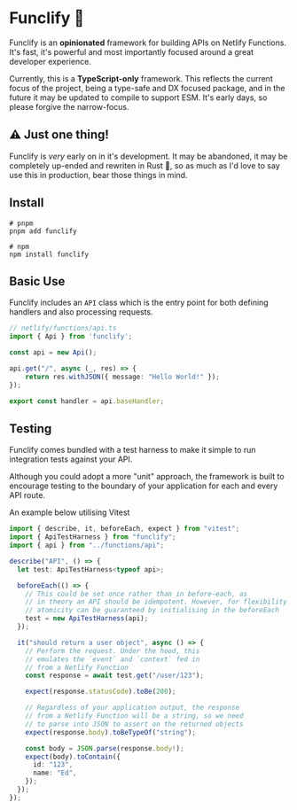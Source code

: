 # Funclify 🤖

Funclify is an **opinionated** framework for building APIs on Netlify Functions. It's fast, it's powerful and most importantly focused around a great developer experience.

Currently, this is a **TypeScript-only** framework. This reflects the current focus of the project, being a type-safe and DX focused package, and in the future it may be updated to compile to support ESM. It's early days, so please forgive the narrow-focus.

## ⚠️ Just one thing!

Funclify is _very_ early on in it's development. It may be abandoned, it may be completely up-ended and rewriten in Rust 👀, so as much as I'd love to say use this in production, bear those things in mind.

## Install

```shell
# pnpm
pnpm add funclify

# npm
npm install funclify
```

## Basic Use

Funclify includes an `API` class which is the entry point for both defining handlers and also processing requests.

```ts
// netlify/functions/api.ts
import { Api } from 'funclify';

const api = new Api();

api.get("/", async (_, res) => {
    return res.withJSON({ message: "Hello World!" });
});

export const handler = api.baseHandler;
```

## Testing

Funclify comes bundled with a test harness to make it simple to run integration tests against your API.

Although you could adopt a more "unit" approach, the framework is built to encourage testing to the boundary of your application for each and every API route.

An example below utilising Vitest

```ts
import { describe, it, beforeEach, expect } from "vitest";
import { ApiTestHarness } from "funclify";
import { api } from "../functions/api";

describe("API", () => {
  let test: ApiTestHarness<typeof api>;

  beforeEach(() => {
    // This could be set once rather than in before-each, as
    // in theory an API should be idempotent. However, for flexibility
    // atomicity can be guaranteed by initialising in the beforeEach
    test = new ApiTestHarness(api);
  });

  it("should return a user object", async () => {
    // Perform the request. Under the hood, this
    // emulates the `event` and `context` fed in
    // from a Netlify Function
    const response = await test.get("/user/123");

    expect(response.statusCode).toBe(200);

    // Regardless of your application output, the response
    // from a Netlify Function will be a string, so we need
    // to parse into JSON to assert on the returned objects
    expect(response.body).toBeTypeOf("string");

    const body = JSON.parse(response.body!);
    expect(body).toContain({
      id: "123",
      name: "Ed",
    });
  });
});
```
